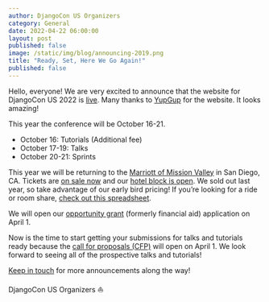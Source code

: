 ```yaml
---
author: DjangoCon US Organizers
category: General
date: 2022-04-22 06:00:00
layout: post
published: false
image: /static/img/blog/announcing-2019.png
title: "Ready, Set, Here We Go Again!"
published: false
---
```

Hello, everyone! We are very excited to announce that the website for DjangoCon US 2022 is [live](https://2023.djangocon.eu). Many thanks to [YupGup](http://yupgup.com/) for the website. It looks amazing!

This year the conference will be October 16-21.

- October 16: Tutorials (Additional fee)
- October 17-19: Talks
- October 20-21: Sprints

This year we will be returning to the [Marriott of Mission Valley](https://2023.djangocon.eu/venue/) in San Diego, CA. Tickets are [on sale now](https://ti.to/defna/djangocon-us-2019) and our [hotel block is open](https://bit.ly/2UZ0oQQ). We sold out last year, so take advantage of our early bird pricing! If you’re looking for a ride or room share, [check out this spreadsheet](https://docs.google.com/spreadsheets/d/1-O7vSIeSls_xH9w9QVjVrVjgmEciKGduKQRMocCskkk/edit?usp=sharing).

We will open our [opportunity grant](https://2019.djangocon.us/opportunity-grants/) (formerly financial aid) application on April 1.

Now is the time to start getting your submissions for talks and tutorials ready because the [call for proposals (CFP)](https://2023.djangocon.eu/speaking/) will open on April 1. We look forward to seeing all of the prospective talks and tutorials!

[Keep in touch](https://twitter.com/djangocon) for more announcements along the way!

DjangoCon US Organizers :sailboat:
